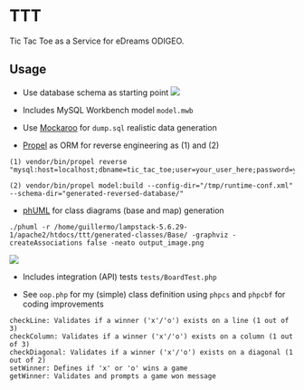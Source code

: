 TTT
========

Tic Tac Toe as a Service for eDreams ODIGEO.

## Usage

* Use database schema as starting point
![](https://raw.github.com/guillermo-maquieira/ttt/master/er.png)

* Includes MySQL Workbench model `model.mwb`

* Use [Mockaroo](https://www.mockaroo.com/) for `dump.sql` realistic data generation

* [Propel](http://propelorm.org/) as ORM for reverse engineering as (1) and (2)
```
(1) vendor/bin/propel reverse "mysql:host=localhost;dbname=tic_tac_toe;user=your_user_here;password=your_password_here"
```
```
(2) vendor/bin/propel model:build --config-dir="/tmp/runtime-conf.xml" --schema-dir="generated-reversed-database/"
```

* [phUML](https://github.com/jakobwesthoff/phuml) for class diagrams (base and map) generation
```
./phuml -r /home/guillermo/lampstack-5.6.29-1/apache2/htdocs/ttt/generated-classes/Base/ -graphviz -createAssociations false -neato output_image.png
```
![](https://raw.github.com/guillermo-maquieira/ttt/master/map.png)

* Includes integration (API) tests `tests/BoardTest.php`

* See `oop.php` for my (simple) class definition using `phpcs` and `phpcbf` for coding improvements
```
checkLine: Validates if a winner ('x'/'o') exists on a line (1 out of 3)
checkColumn: Validates if a winner ('x'/'o') exists on a column (1 out of 3)
checkDiagonal: Validates if a winner ('x'/'o') exists on a diagonal (1 out of 2)
setWinner: Defines if 'x' or 'o' wins a game
getWinner: Validates and prompts a game won message
```
